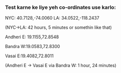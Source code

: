 ### Test karne ke liye yeh co-ordinates use karlo:

NYC: 40.7128,-74.0060
LA: 34.0522,-118.2437

(NYC->LA: 42 hours, 5 minutes or somethin like that)

Andheri E: 19.1155,72.8548

Bandra W:19.0583,72.8300

Vasai E:19.4082,72.8011

(Andheri E -> Vasai E via Bandra W: 1 hour, 24 minutes)
